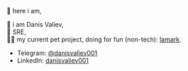 👋 here i am,  

🙂 i am Danis Valiev,  
🥷 SRE,  
👨‍💻 my current pet project, doing for fun (non-tech): [lamark](https://github.com/danisvaliev001/lamark).

+ Telegram: [@danisvaliev001](https://danisvaliev001.t.me)  
+ LinkedIn: [danisvaliev001](https://www.linkedin.com/in/danisvaliev001/)
